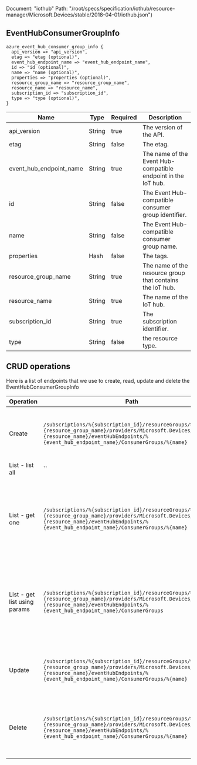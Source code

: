 Document: "iothub"
Path: "/root/specs/specification/iothub/resource-manager/Microsoft.Devices/stable/2018-04-01/iothub.json")

## EventHubConsumerGroupInfo

```puppet
azure_event_hub_consumer_group_info {
  api_version => "api_version",
  etag => "etag (optional)",
  event_hub_endpoint_name => "event_hub_endpoint_name",
  id => "id (optional)",
  name => "name (optional)",
  properties => "properties (optional)",
  resource_group_name => "resource_group_name",
  resource_name => "resource_name",
  subscription_id => "subscription_id",
  type => "type (optional)",
}
```

| Name        | Type           | Required       | Description       |
| ------------- | ------------- | ------------- | ------------- |
|api_version | String | true | The version of the API. |
|etag | String | false | The etag. |
|event_hub_endpoint_name | String | true | The name of the Event Hub-compatible endpoint in the IoT hub. |
|id | String | false | The Event Hub-compatible consumer group identifier. |
|name | String | false | The Event Hub-compatible consumer group name. |
|properties | Hash | false | The tags. |
|resource_group_name | String | true | The name of the resource group that contains the IoT hub. |
|resource_name | String | true | The name of the IoT hub. |
|subscription_id | String | true | The subscription identifier. |
|type | String | false | the resource type. |



## CRUD operations

Here is a list of endpoints that we use to create, read, update and delete the EventHubConsumerGroupInfo

| Operation | Path | Verb | Description | OperationID |
| ------------- | ------------- | ------------- | ------------- | ------------- |
|Create|`/subscriptions/%{subscription_id}/resourceGroups/%{resource_group_name}/providers/Microsoft.Devices/IotHubs/%{resource_name}/eventHubEndpoints/%{event_hub_endpoint_name}/ConsumerGroups/%{name}`|Put|Add a consumer group to an Event Hub-compatible endpoint in an IoT hub.|IotHubResource_CreateEventHubConsumerGroup|
|List - list all|``||||
|List - get one|`/subscriptions/%{subscription_id}/resourceGroups/%{resource_group_name}/providers/Microsoft.Devices/IotHubs/%{resource_name}/eventHubEndpoints/%{event_hub_endpoint_name}/ConsumerGroups/%{name}`|Get|Get a consumer group from the Event Hub-compatible device-to-cloud endpoint for an IoT hub.|IotHubResource_GetEventHubConsumerGroup|
|List - get list using params|`/subscriptions/%{subscription_id}/resourceGroups/%{resource_group_name}/providers/Microsoft.Devices/IotHubs/%{resource_name}/eventHubEndpoints/%{event_hub_endpoint_name}/ConsumerGroups`|Get|Get a list of the consumer groups in the Event Hub-compatible device-to-cloud endpoint in an IoT hub.|IotHubResource_ListEventHubConsumerGroups|
|Update|`/subscriptions/%{subscription_id}/resourceGroups/%{resource_group_name}/providers/Microsoft.Devices/IotHubs/%{resource_name}/eventHubEndpoints/%{event_hub_endpoint_name}/ConsumerGroups/%{name}`|Put|Add a consumer group to an Event Hub-compatible endpoint in an IoT hub.|IotHubResource_CreateEventHubConsumerGroup|
|Delete|`/subscriptions/%{subscription_id}/resourceGroups/%{resource_group_name}/providers/Microsoft.Devices/IotHubs/%{resource_name}/eventHubEndpoints/%{event_hub_endpoint_name}/ConsumerGroups/%{name}`|Delete|Delete a consumer group from an Event Hub-compatible endpoint in an IoT hub.|IotHubResource_DeleteEventHubConsumerGroup|
